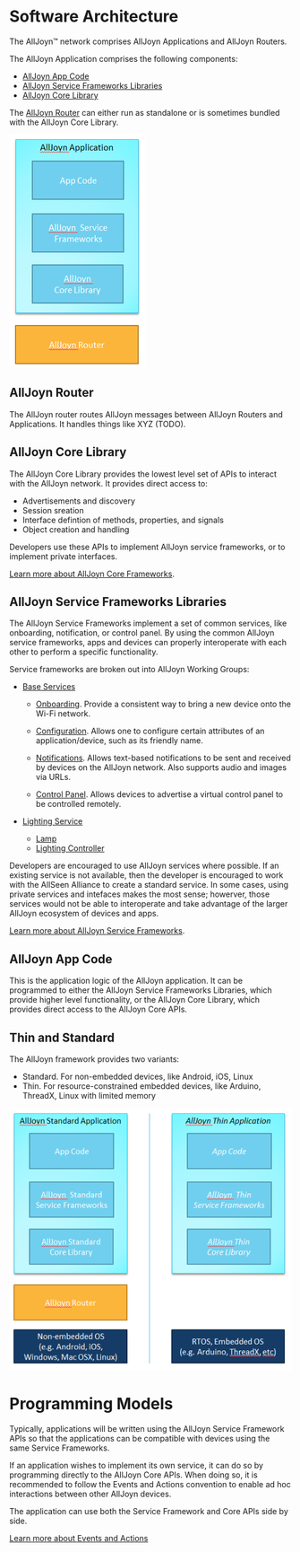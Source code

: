 # Software Architecture

The AllJoyn&trade; network comprises AllJoyn Applications and AllJoyn Routers.

The AllJoyn Application comprises the following components:
* [AllJoyn App Code][app-code]
* [AllJoyn Service Frameworks Libraries][services]
* [AllJoyn Core Library][core]

The [AllJoyn Router][router] can either run as standalone or is sometimes bundled with the AllJoyn Core Library.

![alljoyn-software-architecture][alljoyn-software-architecture]

## AllJoyn Router

The AllJoyn router routes AllJoyn messages between AllJoyn Routers and Applications.  It handles things like XYZ (TODO).

## AllJoyn Core Library

The AllJoyn Core Library provides the lowest level set of APIs to interact with the AllJoyn network.  It provides direct access to:

* Advertisements and discovery
* Session sreation
* Interface defintion of methods, properties, and signals
* Object creation and handling

Developers use these APIs to implement AllJoyn service frameworks, or to implement private interfaces.

[Learn more about AllJoyn Core Frameworks][learn-core].

## AllJoyn Service Frameworks Libraries

The AllJoyn Service Frameworks implement a set of common services, like onboarding, notification, or control panel. By using the common AllJoyn service frameworks, apps and devices can properly interoperate with each other to perform a specific functionality.

Service frameworks are broken out into AllJoyn Working Groups:

* [Base Services][base-services]
  * [Onboarding][onboarding]. Provide a consistent way to bring a new device onto 
    the Wi-Fi network.

  * [Configuration][configuration]. Allows one to configure certain attributes of 
    an application/device, such as its friendly name.

  * [Notifications][notifications]. Allows text-based notifications to be sent and 
    received by devices on the AllJoyn network. Also supports audio and images
    via URLs.

  * [Control Panel][controlpanel]. Allows devices to advertise a virtual control
    panel to be controlled remotely.

* [Lighting Service][lighting-service]
  * [Lamp][lamp]
  * [Lighting Controller][lighting-controller]

Developers are encouraged to use AllJoyn services where possible. If an existing service is not available, then the developer is encouraged to work with the AllSeen Alliance to create a standard service.  In some cases, using private services and intefaces makes the most sense; howerver, those services would not be able to interoperate and take advantage of the larger AllJoyn ecosystem of devices and apps.

[Learn more about AllJoyn Service Frameworks][learn-services].

## AllJoyn App Code

This is the application logic of the AllJoyn application. It can be programmed to either the AllJoyn Service Frameworks Libraries, which provide higher level functionality, or the AllJoyn Core Library, which provides direct access to the AllJoyn Core APIs.

## Thin and Standard

The AllJoyn framework provides two variants:
* Standard.  For non-embedded devices, like Android, iOS, Linux
* Thin.  For resource-constrained embedded devices, like Arduino, ThreadX, Linux with limited memory

![alljoyn-standard-and-thin][alljoyn-standard-and-thin]

# Programming Models

Typically, applications will be written using the AllJoyn Service Framework APIs so that
the applications can be compatible with devices using the same Service Frameworks.

If an application wishes to implement its own service, it can do so by programming
directly to the AllJoyn Core APIs. When doing so, it is recommended to follow the 
Events and Actions convention to enable ad hoc interactions between other AllJoyn
devices.

The application can use both the Service Framework and Core APIs side by side.

[Learn more about Events and Actions][events-and-actions]

[learn-core]: /learn/core-framework
[learn-services]: /learn/base-services

[app-code]: #alljoyn-app-code
[services]: #alljoyn-service-frameworks-libraries
[core]: #alljoyn-core-library
[router]: #alljoyn-router

[events-and-actions]: /learn/core-framework/events-and-actions
[alljoyn-software-architecture]: /files/learn/alljoyn-software-architecture.png
[alljoyn-standard-and-thin]: /files/learn/alljoyn-standard-and-thin.png

[base-services]: /learn/base-services
[onboarding]: /learn/base-services/onboarding
[configuration]: /learn/base-services/configuration
[notifications]: /learn/base-services/notifications
[controlpanel]: /learn/base-services/controlpanel

[lighting-service]: /learn/lighting-services
[lamp]: /learn/lighting-services/lamp
[lighting-controller]: /learn/lighting-services/lighting-controller
